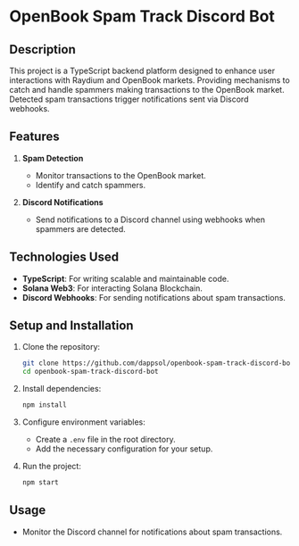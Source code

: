 # OpenBook Spam Track Discord Bot

## Description

This project is a TypeScript backend platform designed to enhance user interactions with Raydium and OpenBook markets. Providing mechanisms to catch and handle spammers making transactions to the OpenBook market. Detected spam transactions trigger notifications sent via Discord webhooks.

## Features

1. **Spam Detection**
   - Monitor transactions to the OpenBook market.
   - Identify and catch spammers.

2. **Discord Notifications**
   - Send notifications to a Discord channel using webhooks when spammers are detected.

## Technologies Used

- **TypeScript**: For writing scalable and maintainable code.
- **Solana Web3**: For interacting Solana Blockchain.
- **Discord Webhooks**: For sending notifications about spam transactions.

## Setup and Installation

1. Clone the repository:
   ```bash
   git clone https://github.com/dappsol/openbook-spam-track-discord-bot.git
   cd openbook-spam-track-discord-bot
   ```

2. Install dependencies:
   ```bash
   npm install
   ```

3. Configure environment variables:
   - Create a `.env` file in the root directory.
   - Add the necessary configuration for your setup.

4. Run the project:
   ```bash
   npm start
   ```

## Usage

- Monitor the Discord channel for notifications about spam transactions.
